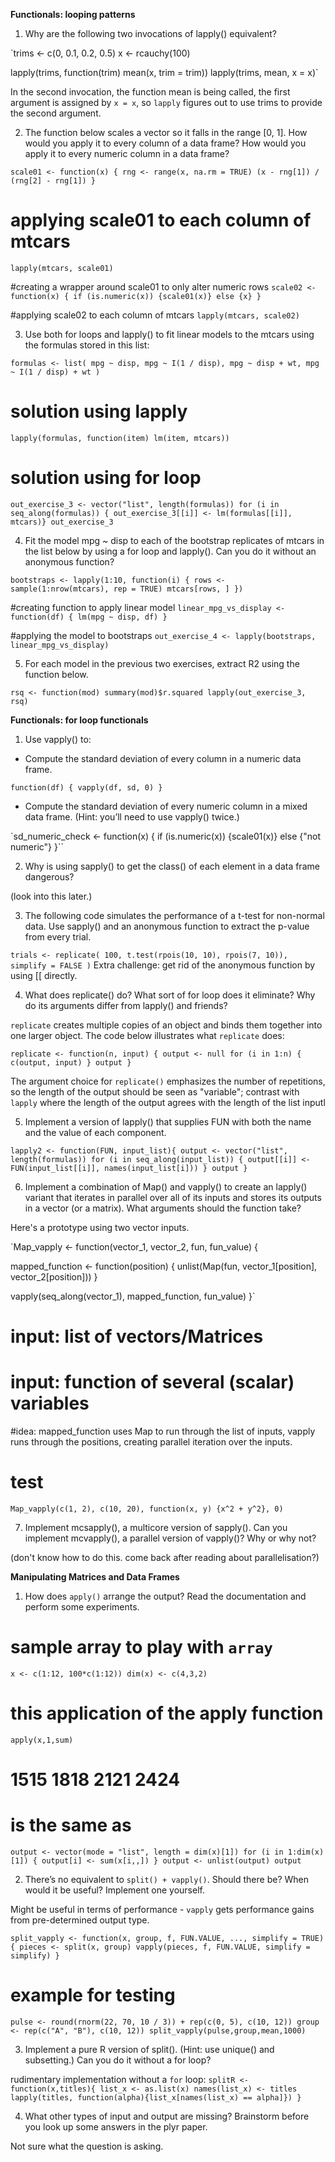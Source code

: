 **Functionals: looping patterns**

1. Why are the following two invocations of lapply() equivalent?

`trims <- c(0, 0.1, 0.2, 0.5)
x <- rcauchy(100)

lapply(trims, function(trim) mean(x, trim = trim))
lapply(trims, mean, x = x)`

In the second invocation, the function mean is being called, the first argument is assigned by `x = x`, so `lapply` figures out to use trims to provide the second argument.


2. The function below scales a vector so it falls in the range [0, 1]. How would you apply it to every column of a data frame? How would you apply it to every numeric column in a data frame?

`scale01 <- function(x) {
  rng <- range(x, na.rm = TRUE)
  (x - rng[1]) / (rng[2] - rng[1])
}`


# applying scale01 to each column of mtcars
`lapply(mtcars, scale01)`

#creating a wrapper around scale01 to only alter numeric rows
`scale02 <- function(x) {
  if (is.numeric(x)) {scale01(x)}
  else {x}
}`

#applying scale02 to each column of mtcars
`lapply(mtcars, scale02)`



3. Use both for loops and lapply() to fit linear models to the mtcars using the formulas stored in this list:

`formulas <- list(
  mpg ~ disp,
  mpg ~ I(1 / disp),
  mpg ~ disp + wt,
  mpg ~ I(1 / disp) + wt
)`

# solution using lapply
`lapply(formulas, function(item) lm(item, mtcars))`

# solution using for loop
`out_exercise_3 <- vector("list", length(formulas))
for (i in seq_along(formulas)) {
  out_exercise_3[[i]] <- lm(formulas[[i]], mtcars)}
out_exercise_3`


4. Fit the model mpg ~ disp to each of the bootstrap replicates of mtcars in the list below by using a for loop and lapply(). Can you do it without an anonymous function?

`bootstraps <- lapply(1:10, function(i) {
  rows <- sample(1:nrow(mtcars), rep = TRUE)
  mtcars[rows, ]
})`

#creating function to apply linear model
`linear_mpg_vs_display <- function(df) {
 lm(mpg ~ disp, df)
}`

#applying the model to bootstraps
`out_exercise_4 <- lapply(bootstraps, linear_mpg_vs_display)`



5. For each model in the previous two exercises, extract R2 using the function below.


`rsq <- function(mod) summary(mod)$r.squared
lapply(out_exercise_3, rsq)`


**Functionals: for loop functionals**

1. Use vapply() to:

* Compute the standard deviation of every column in a numeric data frame.

`function(df) {
 vapply(df, sd, 0)
}`

* Compute the standard deviation of every numeric column in a mixed data frame. (Hint: you’ll need to use vapply() twice.)

`sd_numeric_check <- function(x) {
  if (is.numeric(x)) {scale01(x)}
  else {"not numeric"}
}``







2. Why is using sapply() to get the class() of each element in a data frame dangerous?

(look into this later.)

3. The following code simulates the performance of a t-test for non-normal data. Use sapply() and an anonymous function to extract the p-value from every trial.

`trials <- replicate(
  100,
  t.test(rpois(10, 10), rpois(7, 10)),
  simplify = FALSE
)`
Extra challenge: get rid of the anonymous function by using [[ directly.

4. What does replicate() do? What sort of for loop does it eliminate? Why do its arguments differ from lapply() and friends?

`replicate` creates multiple copies of an object and binds them together into one larger object. The code below illustrates what `replicate` does:

`replicate <- function(n, input) {
 output <- null
 for (i in 1:n) {
  c(output, input)
 }
 output
}`

The argument choice for `replicate()` emphasizes the number of repetitions, so the length of the output should be seen as "variable"; contrast with `lapply` where the length of the output agrees with the length of the list inputl

5. Implement a version of lapply() that supplies FUN with both the name and the value of each component.

`lapply2 <- function(FUN, input_list){
 output <- vector("list", length(formulas))
 for (i in seq_along(input_list)) {
  output[[i]] <- FUN(input_list[[i]], names(input_list[i]))
 }
 output
}`

6. Implement a combination of Map() and vapply() to create an lapply() variant that iterates in parallel over all of its inputs and stores its outputs in a vector (or a matrix). What arguments should the function take?

Here's a prototype using two vector inputs.

`Map_vapply <- function(vector_1, vector_2, fun, fun_value) {

 mapped_function <- function(position) {
  unlist(Map(fun, vector_1[position], vector_2[position]))
 }

 vapply(seq_along(vector_1), mapped_function, fun_value)
}`

# input: list of vectors/Matrices
# input: function of several (scalar) variables

#idea: mapped_function uses Map to run through the list of inputs, vapply runs through the positions, creating parallel iteration over the inputs.

# test
`Map_vapply(c(1, 2), c(10, 20), function(x, y) {x^2 + y^2}, 0)`


7. Implement mcsapply(), a multicore version of sapply(). Can you implement mcvapply(), a parallel version of vapply()? Why or why not?

(don't know how to do this. come back after reading about parallelisation?)




**Manipulating Matrices and Data Frames**

1. How does `apply()` arrange the output? Read the documentation and perform some experiments.

# sample array to play with `array`
`x <- c(1:12, 100*c(1:12))
dim(x) <- c(4,3,2)`

# this application of the apply function
`apply(x,1,sum)`
# 1515 1818 2121 2424

# is the same as
`output <- vector(mode = "list", length = dim(x)[1])
for (i in 1:dim(x)[1]) {
 output[i] <- sum(x[i,,])
}
output <- unlist(output)
output`


2. There’s no equivalent to `split() + vapply()`. Should there be? When would it be useful? Implement one yourself.

Might be useful in terms of performance - `vapply` gets performance gains from pre-determined output type.

`split_vapply <- function(x, group, f, FUN.VALUE, ..., simplify = TRUE) {
 pieces <- split(x, group)
 vapply(pieces, f, FUN.VALUE, simplify = simplify)
}`

# example for testing
`pulse <- round(rnorm(22, 70, 10 / 3)) + rep(c(0, 5), c(10, 12))
group <- rep(c("A", "B"), c(10, 12))
split_vapply(pulse,group,mean,1000)`


3. Implement a pure R version of split(). (Hint: use unique() and subsetting.) Can you do it without a for loop?

rudimentary implementation without a `for` loop:
`splitR <- function(x,titles){
 list_x <- as.list(x)
 names(list_x) <- titles
 lapply(titles, function(alpha){list_x[names(list_x) == alpha]})
}`

4. What other types of input and output are missing? Brainstorm before you look up some answers in the plyr paper.

Not sure what the question is asking.
